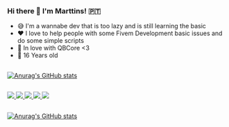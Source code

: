### Hi there 👋 I'm Marttins! 🇵🇹​

- 😅 I'm a wannabe dev that is too lazy and is still learning the basic
- ❤️ I love to help people with some Fivem Development basic issues and do some simple scripts
- 🧡 In love with QBCore <3
- 🤏 16 Years old 

##

[![Anurag's GitHub stats](https://github-readme-stats.vercel.app/api?username=Marttins011&show_icons=true&theme=dark)](https://github.com/anuraghazra/github-readme-stats)

##

<div>
  <a href="https://discord.gg/AQHbsahZsV" target="_blank"><img src="https://img.shields.io/badge/Discord-7289DA?style=for-the-badge&logo=discord&logoColor=white">
  <a href="https://www.youtube.com/channel/UCCJvrm66Ia9Yn36guZgI8PA/videos" target="_blank"><img src="https://img.shields.io/badge/YouTube-FF0000?style=for-the-badge&logo=youtube&logoColor=white">
  <a href="https://www.instagram.com/marttttttins/" target="_blank"><img src="https://img.shields.io/badge/Instagram-E4405F?style=for-the-badge&logo=instagram&logoColor=white">
  <a href="https://www.twitch.tv/marttttins" target="_blank"><img src="https://img.shields.io/badge/Twitch-9146FF?style=for-the-badge&logo=twitch&logoColor=white">
  <a href="https://www.buymeacoffee.com/mtscripts" target="_blank"><img src="https://img.shields.io/badge/Buy_Me_A_Coffee-FFDD00?style=for-the-badge&logo=buy-me-a-coffee&logoColor=black">
</div>
    
##
    
[![Anurag's GitHub stats](https://github-readme-stats.vercel.app/api/top-langs/?username=Marttins011&layout=compact&langs_count=7&theme=dark)](https://github.com/anuraghazra/github-readme-stats)
    
##
